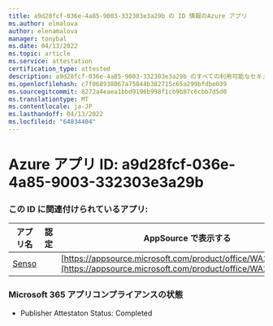 ```yaml
---
title: a9d28fcf-036e-4a85-9003-332303e3a29b の ID 情報のAzure アプリ
ms.author: elmalova
author: elenamalova
manager: tonybal
ms.date: 04/13/2022
ms.topic: article
ms.service: attestation
certification_type: attested
description: a9d28fcf-036e-4a85-9003-332303e3a29b のすべての利用可能なセキュリティとコンプライアンス情報。
ms.openlocfilehash: c7f068938067a75844b382715c65a299bfdbe039
ms.sourcegitcommit: 8272a4eaea1bbd9196b998f1cb9b87c6cbb7d5d0
ms.translationtype: MT
ms.contentlocale: ja-JP
ms.lasthandoff: 04/13/2022
ms.locfileid: "64834404"
---
```

# <a name="azure-app-id-a9d28fcf-036e-4a85-9003-332303e3a29b"></a>Azure アプリ ID: a9d28fcf-036e-4a85-9003-332303e3a29b


### <a name="apps-associated-with-this-id"></a>この ID に関連付けられているアプリ:
| **アプリ名** | **認定** | **AppSource で表示する** |
|--------------|---------------|-----------------------|
| [Senso](../forward/WA200002571.md) |  | [https://appsource.microsoft.com/product/office/WA200002571](https://appsource.microsoft.com/product/office/WA200002571) |

### <a name="microsoft-365-app-compliance-status"></a>Microsoft 365 アプリコンプライアンスの状態
- Publisher Attestaton Status: Completed
